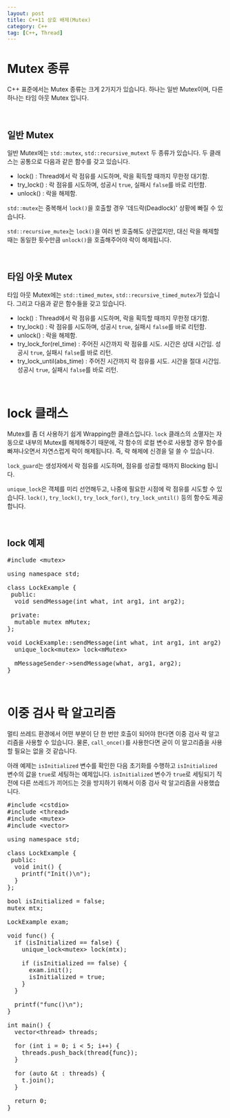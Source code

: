 ```yaml
---
layout: post
title: C++11 상호 배제(Mutex)
category: C++
tag: [C++, Thread]
---
```

# Mutex 종류

C++ 표준에서는 Mutex 종류는 크게 2가지가 있습니다. 하나는 일반 Mutex이며, 다른 하나는
타임 아웃 Mutex 입니다.

<br>

## 일반 Mutex

일반 Mutex에는 `std::mutex`, `std::recursive_mutext` 두 종류가 있습니다. 두 클래스는
공통으로 다음과 같은 함수를 갖고 있습니다.

* lock() : Thread에서 락 점유를 시도하며, 락을 획득할 때까지 무한정 대기함.
* try_lock() : 락 점유를 시도하며, 성공시 `true`, 실패시 `false`를 바로 리턴함.
* unlock() : 락을 해제함.

`std::mutex`는 중복해서 `lock()`을 호출할 경우 '데드락(Deadlock)' 상황에 빠질 수 있습니다.

`std::recursive_mutex`는 `lock()`을 여러 번 호출해도 상관없지만, 대신 락을 해제할 때는
동일한 횟수만큼 `unlock()`을 호출해주어야 락이 해제됩니다.

<br>

## 타임 아웃 Mutex

타임 아웃 Mutex에는 `std::timed_mutex`, `std::recursive_timed_mutex`가 있습니다.
그리고 다음과 같은 함수들을 갖고 있습니다.

* lock() : Thread에서 락 점유를 시도하며, 락을 획득할 때까지 무한정 대기함.
* try_lock() : 락 점유를 시도하며, 성공시 `true`, 실패시 `false`를 바로 리턴함.
* unlock() : 락을 해제함.
* try_lock_for(rel_time) : 주어진 시간까지 락 점유를 시도. 시간은 상대 시간임. 성공시 `true`, 실패시 `false`를 바로 리턴.
* try_lock_until(abs_time) : 주어진 시간까지 락 점유를 시도. 시간을 절대 시간임. 성공시 `true`, 실패시 `false`를 바로 리턴.

<br>

# lock 클래스

Mutex를 좀 더 사용하기 쉽게 Wrapping한 클래스입니다. `lock` 클래스의 소멸자는 자동으로
내부의 Mutex를 해제해주기 때문에, 각 함수의 로컬 변수로 사용할 경우 함수를 빠져나오면서 자연스럽게 
락이 해제됩니다. 즉, 락 해제에 신경을 덜 쓸 수 있습니다.

`lock_guard`는 생성자에서 락 점유를 시도하며, 점유를 성공할 때까지 Blocking 됩니다.

`unique_lock`은 객체를 미리 선언해두고, 나중에 필요한 시점에 락 점유를 시도할 수 있습니다. `lock()`, `try_lock()`, `try_lock_for()`, `try_lock_until()` 등의 함수도 제공합니다.

<br>

## lock 예제

<pre class="prettyprint">
#include &lt;mutex&gt;

using namespace std;

class LockExample {
 public:
  void sendMessage(int what, int arg1, int arg2);

 private:
  mutable mutex mMutex;
};

void LockExample::sendMessage(int what, int arg1, int arg2) {
  unique_lock&lt;mutex&gt; lock&lt;mMutex&gt;

  mMessageSender->sendMessage(what, arg1, arg2);
}
</pre>

<br>

# 이중 검사 락 알고리즘

멀티 쓰레드 환경에서 어떤 부분이 단 한 번만 호출이 되어야 한다면 이중 검사 락 알고리즘을
사용할 수 있습니다. 물론, `call_once()`를 사용한다면 굳이 이 알고리즘을 사용할 필요는 없을 것 같습니다.

아래 예제는 `isInitialized` 변수를 확인한 다음 초기화를 수행하고 `isInitialized` 변수의 값을 `true`로
세팅하는 예제입니다. `isInitialized` 변수가 `true`로 세팅되기 직전에 다른 쓰레드가 끼어드는 것을
방지하기 위해서 이중 검사 락 알고리즘을 사용했습니다.

<pre class="prettyprint">
#include &lt;cstdio&gt;
#include &lt;thread&gt;
#include &lt;mutex&gt;
#include &lt;vector&gt;

using namespace std;

class LockExample {
 public:
  void init() {
    printf("Init()\n");
  }
};

bool isInitialized = false;
mutex mtx;

LockExample exam;

void func() {
  if (isInitialized == false) {
    unique_lock&lt;mutex&gt; lock(mtx);

    if (isInitialized == false) {
      exam.init();
      isInitialized = true;
    }
  }

  printf("func()\n");
}

int main() {
  vector&lt;thread&gt; threads;

  for (int i = 0; i < 5; i++) {
    threads.push_back(thread{func});
  }

  for (auto &t : threads) {
    t.join();
  }

  return 0;
}
</pre>